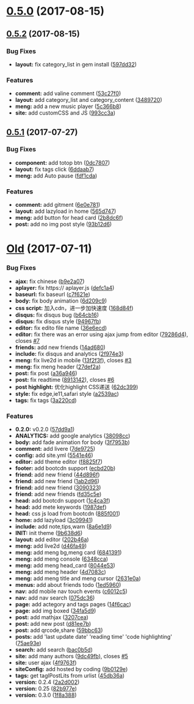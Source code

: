<a name="0.5.0"></a>
# [0.5.0](https://github.com/KeJunMao/jekyll-theme-mdui/compare/v0.5.2...v0.5.0) (2017-08-15)



<a name="0.5.2"></a>
## [0.5.2](https://github.com/KeJunMao/jekyll-theme-mdui/compare/v0.5.1...v0.5.2) (2017-08-15)


### Bug Fixes

* **layout:** fix category_list in gem install ([597dd32](https://github.com/KeJunMao/jekyll-theme-mdui/commit/597dd32))


### Features

* **comment:** add valine comment ([53c27f0](https://github.com/KeJunMao/jekyll-theme-mdui/commit/53c27f0))
* **layout:** add category_list and category_content ([3489720](https://github.com/KeJunMao/jekyll-theme-mdui/commit/3489720))
* **meng:** add a new music player ([5c366b8](https://github.com/KeJunMao/jekyll-theme-mdui/commit/5c366b8))
* **site:** add customCSS and JS ([993cc3a](https://github.com/KeJunMao/jekyll-theme-mdui/commit/993cc3a))



<a name="0.5.1"></a>
## [0.5.1](https://github.com/KeJunMao/jekyll-theme-mdui/compare/v0.5.0...v0.5.1) (2017-07-27)


### Bug Fixes

* **component:** add totop btn ([0dc7807](https://github.com/KeJunMao/jekyll-theme-mdui/commit/0dc7807))
* **layout:** fix tags click ([6ddaab7](https://github.com/KeJunMao/jekyll-theme-mdui/commit/6ddaab7))
* **meng:** add Auto pause ([fdf1cda](https://github.com/KeJunMao/jekyll-theme-mdui/commit/fdf1cda))


### Features

* **comment:** add gitment ([6e0e781](https://github.com/KeJunMao/jekyll-theme-mdui/commit/6e0e781))
* **layout:** add lazyload in home ([565d747](https://github.com/KeJunMao/jekyll-theme-mdui/commit/565d747))
* **meng:** add button for head card ([2b8dc6f](https://github.com/KeJunMao/jekyll-theme-mdui/commit/2b8dc6f))
* **post:** add no img post style ([93b12d6](https://github.com/KeJunMao/jekyll-theme-mdui/commit/93b12d6))



<a name="0.5.0"></a>
# [Old](https://github.com/KeJunMao/jekyll-theme-mdui/compare/9b638d6...v0.5.0) (2017-07-11)


### Bug Fixes

* **ajax:** fix chinese ([b9e2a07](https://github.com/KeJunMao/jekyll-theme-mdui/commit/b9e2a07))
* **aplayer:** fix https:// aplayer.js ([defc1a4](https://github.com/KeJunMao/jekyll-theme-mdui/commit/defc1a4))
* **baseurl:** fix baseurl ([c7f621e](https://github.com/KeJunMao/jekyll-theme-mdui/commit/c7f621e))
* **body:** fix body animation ([6d209c9](https://github.com/KeJunMao/jekyll-theme-mdui/commit/6d209c9))
* **css script:** 加入cdn，进一步加快速度 ([168d84f](https://github.com/KeJunMao/jekyll-theme-mdui/commit/168d84f))
* **disqus:** fix disqus bug ([b64cb16](https://github.com/KeJunMao/jekyll-theme-mdui/commit/b64cb16))
* **disqus:** fix disqus style ([94967fb](https://github.com/KeJunMao/jekyll-theme-mdui/commit/94967fb))
* **editor:** fix edito file name ([36e6ecd](https://github.com/KeJunMao/jekyll-theme-mdui/commit/36e6ecd))
* **editor:** fix there was an error using ajax jump from editor ([79286d4](https://github.com/KeJunMao/jekyll-theme-mdui/commit/79286d4)), closes [#7](https://github.com/KeJunMao/jekyll-theme-mdui/issues/7)
* **friends:** add new friends ([14ad680](https://github.com/KeJunMao/jekyll-theme-mdui/commit/14ad680))
* **include:** fix disqus and analytics ([2f974e3](https://github.com/KeJunMao/jekyll-theme-mdui/commit/2f974e3))
* **meng:** fix live2d in mobile ([13f2f3f](https://github.com/KeJunMao/jekyll-theme-mdui/commit/13f2f3f)), closes [#3](https://github.com/KeJunMao/jekyll-theme-mdui/issues/3)
* **meng:** fix meng header ([27def2a](https://github.com/KeJunMao/jekyll-theme-mdui/commit/27def2a))
* **post:** fix post ([a36a946](https://github.com/KeJunMao/jekyll-theme-mdui/commit/a36a946))
* **post:** fix readtime ([8913142](https://github.com/KeJunMao/jekyll-theme-mdui/commit/8913142)), closes [#6](https://github.com/KeJunMao/jekyll-theme-mdui/issues/6)
* **post highlight:** 优化highlight CSS递送 ([62dc399](https://github.com/KeJunMao/jekyll-theme-mdui/commit/62dc399))
* **style:** fix edge,ie11,safari style ([a2539ac](https://github.com/KeJunMao/jekyll-theme-mdui/commit/a2539ac))
* **tags:** fix tags ([3a220cd](https://github.com/KeJunMao/jekyll-theme-mdui/commit/3a220cd))


### Features

* **0.2.0:** v0.2.0 ([57dd9a1](https://github.com/KeJunMao/jekyll-theme-mdui/commit/57dd9a1))
* **ANALYTICS:** add google analytics ([38098cc](https://github.com/KeJunMao/jekyll-theme-mdui/commit/38098cc))
* **body:** add fade animation for body ([3f7953b](https://github.com/KeJunMao/jekyll-theme-mdui/commit/3f7953b))
* **comment:** add livere ([7de9725](https://github.com/KeJunMao/jekyll-theme-mdui/commit/7de9725))
* **config:** add site.yml ([5541e46](https://github.com/KeJunMao/jekyll-theme-mdui/commit/5541e46))
* **editor:** add theme editor ([f8825f7](https://github.com/KeJunMao/jekyll-theme-mdui/commit/f8825f7))
* **footer:** add bootcdn support ([ecbd20b](https://github.com/KeJunMao/jekyll-theme-mdui/commit/ecbd20b))
* **friend:** add new friend ([44d896f](https://github.com/KeJunMao/jekyll-theme-mdui/commit/44d896f))
* **friend:** add new friend ([1ab2d96](https://github.com/KeJunMao/jekyll-theme-mdui/commit/1ab2d96))
* **friend:** add new friend ([3090323](https://github.com/KeJunMao/jekyll-theme-mdui/commit/3090323))
* **friend:** add new friends ([fd35c5e](https://github.com/KeJunMao/jekyll-theme-mdui/commit/fd35c5e))
* **head:** add bootcdn support ([1c4ca3f](https://github.com/KeJunMao/jekyll-theme-mdui/commit/1c4ca3f))
* **head:** add mete keywords ([1987def](https://github.com/KeJunMao/jekyll-theme-mdui/commit/1987def))
* **head:** css js load from bootcdn ([885f001](https://github.com/KeJunMao/jekyll-theme-mdui/commit/885f001))
* **home:** add lazyload ([3c09941](https://github.com/KeJunMao/jekyll-theme-mdui/commit/3c09941))
* **include:** add note,tips,warn ([8a6e1d9](https://github.com/KeJunMao/jekyll-theme-mdui/commit/8a6e1d9))
* **INIT:** init theme ([9b638d6](https://github.com/KeJunMao/jekyll-theme-mdui/commit/9b638d6))
* **layout:** add editor ([202b46a](https://github.com/KeJunMao/jekyll-theme-mdui/commit/202b46a))
* **meng:** add live2d ([d46fa49](https://github.com/KeJunMao/jekyll-theme-mdui/commit/d46fa49))
* **meng:** add meng bg,meng card ([6841391](https://github.com/KeJunMao/jekyll-theme-mdui/commit/6841391))
* **meng:** add meng console ([6348cca](https://github.com/KeJunMao/jekyll-theme-mdui/commit/6348cca))
* **meng:** add meng head_card ([8044e53](https://github.com/KeJunMao/jekyll-theme-mdui/commit/8044e53))
* **meng:** add meng header ([4d7083c](https://github.com/KeJunMao/jekyll-theme-mdui/commit/4d7083c))
* **meng:** add meng title and meng cursor ([2631e0a](https://github.com/KeJunMao/jekyll-theme-mdui/commit/2631e0a))
* **menus:** add about friends todo ([1ed5960](https://github.com/KeJunMao/jekyll-theme-mdui/commit/1ed5960))
* **nav:** add mobile nav touch events ([c6012c5](https://github.com/KeJunMao/jekyll-theme-mdui/commit/c6012c5))
* **nav:** add nav search ([075dc36](https://github.com/KeJunMao/jekyll-theme-mdui/commit/075dc36))
* **page:** add actegory and tags pages ([14f6cac](https://github.com/KeJunMao/jekyll-theme-mdui/commit/14f6cac))
* **page:** add img boxed ([34fa5d9](https://github.com/KeJunMao/jekyll-theme-mdui/commit/34fa5d9))
* **post:** add mathjax ([3207cea](https://github.com/KeJunMao/jekyll-theme-mdui/commit/3207cea))
* **post:** add new post ([d81ee7b](https://github.com/KeJunMao/jekyll-theme-mdui/commit/d81ee7b))
* **post:** add qrcode,share ([59bbc63](https://github.com/KeJunMao/jekyll-theme-mdui/commit/59bbc63))
* **posts:** add 'last update date' 'reading time' 'code highlighting' ([75ae93e](https://github.com/KeJunMao/jekyll-theme-mdui/commit/75ae93e))
* **search:** add search ([bac0b5d](https://github.com/KeJunMao/jekyll-theme-mdui/commit/bac0b5d))
* **site:** add many authors ([9dc49fb](https://github.com/KeJunMao/jekyll-theme-mdui/commit/9dc49fb)), closes [#5](https://github.com/KeJunMao/jekyll-theme-mdui/issues/5)
* **site:** user ajax ([4f9763f](https://github.com/KeJunMao/jekyll-theme-mdui/commit/4f9763f))
* **siteConfig:** add hosted by coding ([9b0129e](https://github.com/KeJunMao/jekyll-theme-mdui/commit/9b0129e))
* **tags:** get taglPostLits from urlist ([45db36a](https://github.com/KeJunMao/jekyll-theme-mdui/commit/45db36a))
* **version:** 0.2.4 ([2a2d002](https://github.com/KeJunMao/jekyll-theme-mdui/commit/2a2d002))
* **version:** 0.25 ([82b977e](https://github.com/KeJunMao/jekyll-theme-mdui/commit/82b977e))
* **version:** 0.3.0 ([1f8a388](https://github.com/KeJunMao/jekyll-theme-mdui/commit/1f8a388))




